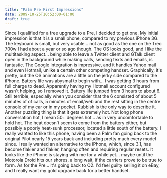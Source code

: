 ```yaml
---
title: "Palm Pre First Impressions"
date: 2009-10-25T10:52:00+01:00
draft: true
---
```


Since I qualified for a free upgrade to a Pre, I decided to get one.
My initial impression is that it is a small phone, compared to my previous iPhone 3G. The keyboard is small, but very usable... not as good as the one on the Treo 700w I had about a year or so ago though.
The OS looks good, and I like the multitasking aspect... being able to leave a Twitter client and GTalk client open in the background while making calls, sending texts and emails, is fantastic. The Google integration is impressive, and it handles Yahoo mail and even Hotmail, unlike a certain other competing handset.
Graphically, it's pretty, but the OS animations are a little on the jerky side compared to the iPhone.
Battery life was abysmal to begin with... I was getting 3 hours from full charge to dead. Apparently having my Hotmail account configured wasn't helping, so I removed it. Battery life jumped from 3 hours to about 6. Still terrible, especially when you consider that the 6 consisted of about 5 minutes of of calls, 5 minutes of email/web and the rest sitting in the centre console of my car or in my pocket. Rubbish is the only way to describe it.
Another puzzling thing is that it gets extremely hot. Not long phone conversation hot, I mean 50+ degrees hot... as in very uncomfortable to hold hot. The heat doesn't seem to come from the battery either, but possibly a poorly heat-sunk processor, located a little south of the battery.
I really wanted to like this phone, having been a Palm fan going back to the original Pilot nearly 15 years back and including pretty much every model since. I really wanted an alternative to the iPhone, which, since 3.1, has become flakier and flakier, hanging often and requiring regular resets. It looks like the iPhone is staying with me for a while yet... maybe until the Motorola Droid hits our shores, a long wait, if the carriers prove to be true to form.
As for the Pre... it's going back to O2. I'd feel guilty selling it on eBay, and I really want my gold upgrade back for a better handset.
